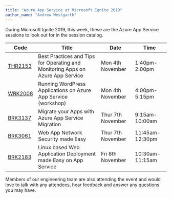 ```yaml
---
title: "Azure App Service at Microsoft Ignite 2019"
author_name: "Andrew Westgarth"
---
```


During Microsoft Ignite 2019, this week, these are the Azure App Service sessions to look out for in the session catalog.

| Code | Title | Date | Time |
|------|-------|------|------|
| [THR2153](https://myignite.techcommunity.microsoft.com/sessions/83967) | Best Practices and Tips for Operating and Monitoring Apps on Azure App Service | Mon 4th November | 1:40pm-2:00pm|
| [WRK2008](https://myignite.techcommunity.microsoft.com/sessions/83868) | Running WordPress Applications on Azure App Service (workshop)|Mon 4th November | 4:00pm-5:15pm |
| [BRK3137](https://myignite.techcommunity.microsoft.com/sessions/82925) | Migrate your Apps with Azure App Service Migration | Thur 7th November | 9:15am-10:00am |
| [BRK3061](https://myignite.techcommunity.microsoft.com/sessions/81601) | Web App Network Security made Easy | Thur 7th November | 11:45am-12:30pm |
| [BRK2183](https://myignite.techcommunity.microsoft.com/sessions/81602) | Linux based Web Application Deployment made Easy on App Service | Fri 8th November | 10:30am-11:15am |

Members of our engineering team are also attending the event and would love to talk with any attendees, hear feedback and answer any questions you may have.
